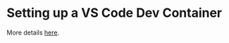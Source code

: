 # Setting up a VS Code Dev Container

More details [here](https://dev.to/benmatselby/setting-up-a-vs-code-dev-container-5fjk).
